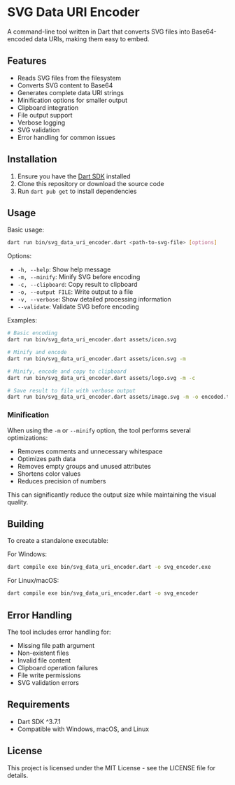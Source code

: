 # SVG Data URI Encoder

A command-line tool written in Dart that converts SVG files into Base64-encoded data URIs, making them easy to embed.

## Features

- Reads SVG files from the filesystem
- Converts SVG content to Base64
- Generates complete data URI strings
- Minification options for smaller output
- Clipboard integration
- File output support
- Verbose logging
- SVG validation
- Error handling for common issues

## Installation

1. Ensure you have the [Dart SDK](https://dart.dev/get-dart) installed
2. Clone this repository or download the source code
3. Run `dart pub get` to install dependencies

## Usage

Basic usage:

```bash
dart run bin/svg_data_uri_encoder.dart <path-to-svg-file> [options]
```

Options:

- `-h, --help`: Show help message
- `-m, --minify`: Minify SVG before encoding
- `-c, --clipboard`: Copy result to clipboard
- `-o, --output FILE`: Write output to a file
- `-v, --verbose`: Show detailed processing information
- `--validate`: Validate SVG before encoding

Examples:

```bash
# Basic encoding
dart run bin/svg_data_uri_encoder.dart assets/icon.svg

# Minify and encode
dart run bin/svg_data_uri_encoder.dart assets/icon.svg -m

# Minify, encode and copy to clipboard
dart run bin/svg_data_uri_encoder.dart assets/logo.svg -m -c

# Save result to file with verbose output
dart run bin/svg_data_uri_encoder.dart assets/image.svg -m -o encoded.txt -v
```

### Minification

When using the `-m` or `--minify` option, the tool performs several optimizations:

- Removes comments and unnecessary whitespace
- Optimizes path data
- Removes empty groups and unused attributes
- Shortens color values
- Reduces precision of numbers

This can significantly reduce the output size while maintaining the visual quality.

## Building

To create a standalone executable:

For Windows:

```bash
dart compile exe bin/svg_data_uri_encoder.dart -o svg_encoder.exe
```

For Linux/macOS:

```bash
dart compile exe bin/svg_data_uri_encoder.dart -o svg_encoder
```

## Error Handling

The tool includes error handling for:

- Missing file path argument
- Non-existent files
- Invalid file content
- Clipboard operation failures
- File write permissions
- SVG validation errors

## Requirements

- Dart SDK ^3.7.1
- Compatible with Windows, macOS, and Linux

## License

This project is licensed under the MIT License - see the LICENSE file for details.
